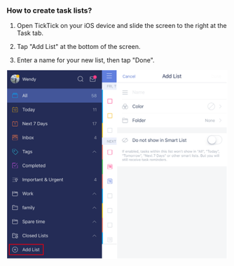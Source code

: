 ### How to create task lists?

1. Open TickTick on your iOS device and slide the screen to the right at the Task tab.

2. Tap "Add List" at the bottom of the screen.

3. Enter a name for your new list, then tap "Done".


![](ios/4.2/4.2.3.png)